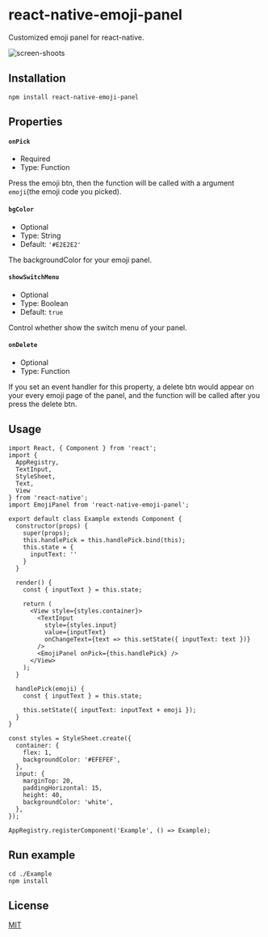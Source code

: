 react-native-emoji-panel
===

Customized emoji panel for react-native.

![screen-shoots](./Example/screen-shoots.gif)

## Installation

`npm install react-native-emoji-panel`

## Properties

#### `onPick`

* Required
* Type: Function

Press the emoji btn, then the function will be called with a argument `emoji`(the emoji code you picked).

#### `bgColor`

* Optional
* Type: String
* Default: `'#E2E2E2'`

The backgroundColor for your emoji panel.

#### `showSwitchMenu`

* Optional
* Type: Boolean
* Default: `true`

Control whether show the switch menu of your panel.

#### `onDelete`

* Optional
* Type: Function

If you set an event handler for this property, a delete btn would appear on your every emoji page of the panel, and the function will be called after you press the delete btn.

## Usage

```
import React, { Component } from 'react';
import {
  AppRegistry,
  TextInput,
  StyleSheet,
  Text,
  View
} from 'react-native';
import EmojiPanel from 'react-native-emoji-panel';

export default class Example extends Component {
  constructor(props) {
    super(props);
    this.handlePick = this.handlePick.bind(this);
    this.state = {
      inputText: ''
    }
  }

  render() {
    const { inputText } = this.state;

    return (
      <View style={styles.container}>
        <TextInput
          style={styles.input}
          value={inputText}
          onChangeText={text => this.setState({ inputText: text })}
        />
        <EmojiPanel onPick={this.handlePick} />
      </View>
    );
  }

  handlePick(emoji) {
    const { inputText } = this.state;

    this.setState({ inputText: inputText + emoji });
  }
}

const styles = StyleSheet.create({
  container: {
    flex: 1,
    backgroundColor: '#EFEFEF',
  },
  input: {
    marginTop: 20,
    paddingHorizontal: 15,
    height: 40,
    backgroundColor: 'white',
  },
});

AppRegistry.registerComponent('Example', () => Example);
```

## Run example

```
cd ./Example
npm install
```

## License

[MIT](LICENSE)

